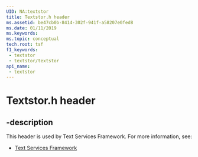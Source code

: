 ```yaml
---
UID: NA:textstor
title: Textstor.h header
ms.assetid: be47cb0b-8414-302f-941f-a58207e0fed8
ms.date: 01/11/2019
ms.keywords: 
ms.topic: conceptual
tech.root: tsf
f1_keywords:
 - textstor
 - textstor/textstor
api_name:
 - textstor
---
```


# Textstor.h header


## -description

This header is used by Text Services Framework. For more information, see:

- [Text Services Framework](../_tsf/index.md)

